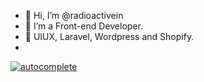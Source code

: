 - 👋 Hi, I’m @radioactivein
- 👀 I’m a Front-end Developer.
- 🌱 UIUX, Laravel, Wordpress and Shopify.
- 
[![autocomplete](https://codeium.com/badges/user/radioactive/autocomplete)](https://codeium.com/profile/radioactive)
<!---
radioactivein/radioactivein is a ✨ special ✨ repository because its `README.md` (this file) appears on your GitHub profile.
You can click the Preview link to take a look at your changes.
--->
